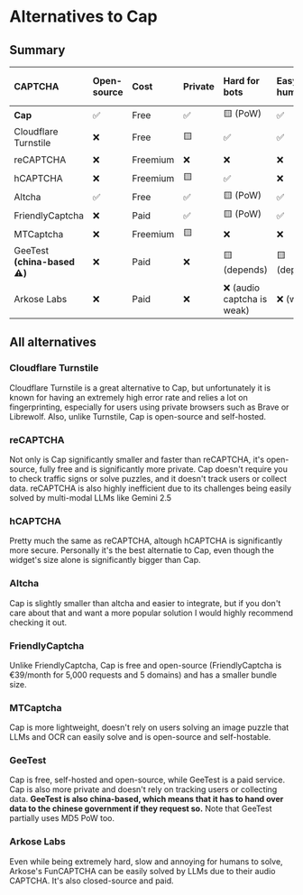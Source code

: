 # Alternatives to Cap

## Summary

| CAPTCHA | Open-source | Cost | Private | Hard for bots | Easy for humans | Small error rate | Customizable | Easy to integrate |
| :-- | :-- | :-- | :-- | :-- | :-- | :-- | :-- | :-- |
| **Cap** | ✅ | Free | ✅ | 🟨 (PoW) | ✅ | ✅ | ✅ | 🟨 |
| Cloudflare Turnstile | ❌ | Free | 🟨 | ✅ | ✅ | ❌ | ❌ | ✅ |
| reCAPTCHA | ❌ | Freemium | ❌ | ❌ | ❌ | 🟨 | ❌ | ✅ |
| hCAPTCHA | ❌ | Freemium | 🟨 | ✅ | ❌ | 🟨 | ❌ | ✅ |
| Altcha | ✅ | Free | ✅ | 🟨 (PoW) | ✅ | ✅ | ✅ | 🟨 |
| FriendlyCaptcha | ❌ | Paid | ✅ | 🟨 (PoW) | ✅ | ✅ | ✅ | 🟨 |
| MTCaptcha | ❌ | Freemium | 🟨 | ❌ | ❌ | 🟨 | ❌ | 🟨 |
| GeeTest **(china-based ⚠️)** | ❌ | Paid | ❌ | 🟨 (depends) | 🟨 (depends) | 🟨 | ❌ | 🟨 |
| Arkose Labs | ❌ | Paid | ❌ | ❌ (audio captcha is weak) | ❌ (worst) | ❌ | 🟨 | ❌ |

## All alternatives

### Cloudflare Turnstile

Cloudflare Turnstile is a great alternative to Cap, but unfortunately it is known for having an extremely high error rate and relies a lot on fingerprinting, especially for users using private browsers such as Brave or Librewolf. Also, unlike Turnstile, Cap is open-source and self-hosted.

### reCAPTCHA

Not only is Cap significantly smaller and faster than reCAPTCHA, it's open-source, fully free and is significantly more private. Cap doesn't require you to check traffic signs or solve puzzles, and it doesn't track users or collect data. reCAPTCHA is also highly inefficient due to its challenges being easily solved by multi-modal LLMs like Gemini 2.5

### hCAPTCHA

Pretty much the same as reCAPTCHA, altough hCAPTCHA is significantly more secure. Personally it's the best alternatie to Cap, even though the widget's size alone is significantly bigger than Cap.

### Altcha

Cap is slightly smaller than altcha and easier to integrate, but if you don't care about that and want a more popular solution I would highly recommend checking it out.

### FriendlyCaptcha

Unlike FriendlyCaptcha, Cap is free and open-source (FriendlyCaptcha is €39/month for 5,000 requests and 5 domains) and has a smaller bundle size.

### MTCaptcha

Cap is more lightweight, doesn't rely on users solving an image puzzle that LLMs and OCR can easily solve and is open-source and self-hostable.

### GeeTest

Cap is free, self-hosted and open-source, while GeeTest is a paid service. Cap is also more private and doesn't rely on tracking users or collecting data. **GeeTest is also china-based, which means that it has to hand over data to the chinese government if they request so.** Note that GeeTest partially uses MD5 PoW too.

### Arkose Labs

Even while being extremely hard, slow and annoying for humans to solve, Arkose's FunCAPTCHA can be easily solved by LLMs due to their audio CAPTCHA. It's also closed-source and paid.
